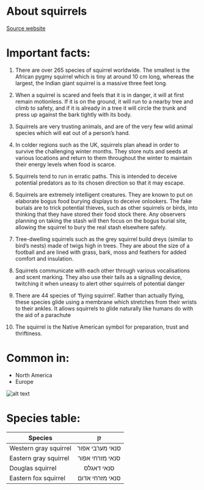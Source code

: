 # About squirrels

[Source website](http://howtodoright.com/squirrels/)

# Important facts:

1. There are over 265 species of squirrel worldwide. The smallest is the African pygmy squirrel which is tiny at around 10 cm long, whereas the largest, the Indian giant squirrel is a massive three feet long.

2. When a squirrel is scared and feels that it is in danger, it will at first remain motionless. If it is on the ground, it will run to a nearby tree and climb to safety, and if it is already in a tree it will circle the trunk and press up against the bark tightly with its body.

3. Squirrels are very trusting animals, and are of the very few wild animal species which will eat out of a person’s hand.

4.	 In colder regions such as the UK, squirrels plan ahead in order to survive the challenging winter months. They store nuts and seeds at various locations and return to them throughout the winter to maintain their energy levels when food is scarce.

5.	 Squirrels tend to run in erratic paths. This is intended to deceive potential predators as to its chosen direction so that it may escape.

6.	Squirrels are extremely intelligent creatures. They are known to put on elaborate bogus food burying displays to deceive onlookers. The fake burials are to trick potential thieves, such as other squirrels or birds, into thinking that they have stored their food stock there. Any observers planning on taking the stash will then focus on the bogus burial site, allowing the squirrel to bury the real stash elsewhere safely.

7.	Tree-dwelling squirrels such as the grey squirrel build dreys (similar to bird’s nests) made of twigs high in trees. They are about the size of a football and are lined with grass, bark, moss and feathers for added comfort and insulation.

8.	Squirrels communicate with each other through various vocalisations and scent marking. They also use their tails as a signalling device, twitching it when uneasy to alert other squirrels of potential danger

9.	There are 44 species of ‘flying squirrel’. Rather than actually flying, these species glide using a membrane which stretches from their wrists to their ankles. It allows squirrels to glide naturally like humans do with the aid of a parachute

10.	The squirrel is the Native American symbol for preparation, trust and thriftiness.

# Common in:

* North America
* Europe

![alt text](http://www.slate.com/content/dam/slate/articles/health_and_science/Science/2016/05/160511_SCI_frustrated-squirrel.jpg.CROP.promo-mediumlarge.jpg)

# Species table:

| Species        | זן           |
| ------------- |:-------------:|
| Western gray squirrel      | סנאי מערבי אפור |
| Eastern gray squirrel      | סנאי מזרחי אפור      |
| Douglas squirrel | סנאי דאגלס      |
| Eastern fox squirrel | סנאי מזרחי אדום      |

